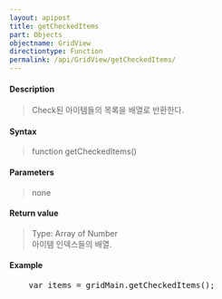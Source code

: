 ```yaml
---
layout: apipost
title: getCheckedItems
part: Objects
objectname: GridView
directiontype: Function
permalink: /api/GridView/getCheckedItems/
---
```



#### Description

> Check된 아이템들의 목록을 배열로 반환한다.

#### Syntax

> function getCheckedItems()

#### Parameters

> none

#### Return value

> Type: Array of Number  
> 아이템 인덱스들의 배열.

#### Example

<pre class="prettyprint">
    var items = gridMain.getCheckedItems();
</pre>

